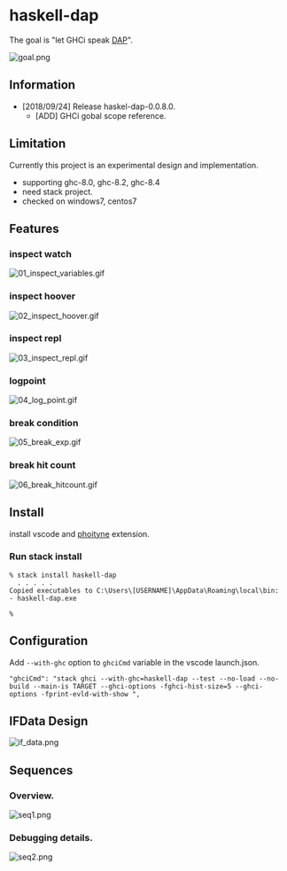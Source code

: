 
# haskell-dap

The goal is "let GHCi speak [DAP](https://code.visualstudio.com/docs/extensions/example-debuggers)".

![goal.png](https://raw.githubusercontent.com/phoityne/haskell-dap/master/docs/goal.png)  

## Information

* [2018/09/24] Release haskel-dap-0.0.8.0.  
  * [ADD] GHCi gobal scope reference.


## Limitation
Currently this project is an experimental design and implementation.

* supporting ghc-8.0, ghc-8.2, ghc-8.4
* need stack project.
* checked on windows7, centos7

## Features

### inspect watch

![01_inspect_variables.gif](https://raw.githubusercontent.com/phoityne/haskell-dap/master/docs/01_inspect_variables.gif)  

### inspect hoover

![02_inspect_hoover.gif](https://raw.githubusercontent.com/phoityne/haskell-dap/master/docs/02_inspect_hoover.gif)  

### inspect repl

![03_inspect_repl.gif](https://raw.githubusercontent.com/phoityne/haskell-dap/master/docs/03_inspect_repl.gif)  

### logpoint

![04_log_point.gif](https://raw.githubusercontent.com/phoityne/haskell-dap/master/docs/04_log_point.gif)  

### break condition

![05_break_exp.gif](https://raw.githubusercontent.com/phoityne/haskell-dap/master/docs/05_break_exp.gif)  

### break hit count

![06_break_hitcount.gif](https://raw.githubusercontent.com/phoityne/haskell-dap/master/docs/06_break_hitcount.gif)  

## Install

install vscode and [phoityne](https://marketplace.visualstudio.com/items?itemName=phoityne.phoityne-vscode) extension.

### Run stack install

    % stack install haskell-dap
      . . . . .
    Copied executables to C:\Users\[USERNAME]\AppData\Roaming\local\bin:
    - haskell-dap.exe

    %

## Configuration

Add `--with-ghc` option to `ghciCmd` variable in the vscode launch.json.  


    "ghciCmd": "stack ghci --with-ghc=haskell-dap --test --no-load --no-build --main-is TARGET --ghci-options -fghci-hist-size=5 --ghci-options -fprint-evld-with-show ",



## IFData Design

![if_data.png](https://raw.githubusercontent.com/phoityne/haskell-dap/master/docs/if_data.png)  


## Sequences

### Overview.
![seq1.png](https://raw.githubusercontent.com/phoityne/haskell-dap/master/docs/seq1.png) 

### Debugging details.
![seq2.png](https://raw.githubusercontent.com/phoityne/haskell-dap/master/docs/seq2.png) 
